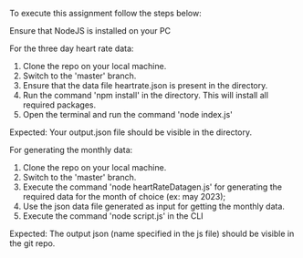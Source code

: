 To execute this assignment follow the steps below:

Ensure that NodeJS is installed on your PC

For the three day heart rate data:
1. Clone the repo on your local machine.
2. Switch to the 'master' branch.
3. Ensure that the data file heartrate.json is present in the directory.
4. Run the command 'npm install' in the directory. This will install all required packages.
5. Open the terminal and run the command 'node index.js'

Expected:
Your output.json file should be visible in the directory.

For generating the monthly data:
1. Clone the repo on your local machine.
2. Switch to the 'master' branch.
3. Execute the command 'node heartRateDatagen.js' for generating the required data for the month of choice (ex: may 2023);
4. Use the json data file generated as input for getting the monthly data.
5. Execute the command 'node script.js' in the CLI

Expected:
The output json (name specified in the js file) should be visible in the git repo.
